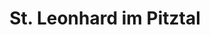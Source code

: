 ---
title: St. Leonhard im Pitztal
url: /st-leonhard-im-pitztal/
latitude: 47.092
longitude: 10.826
---